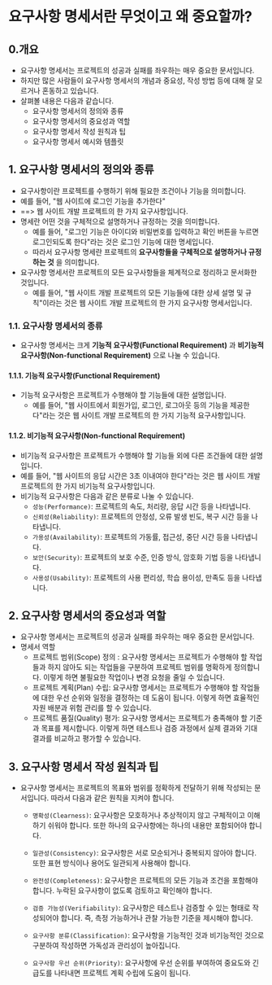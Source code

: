 
# 요구사항 명세서란 무엇이고 왜 중요할까?

## 0.개요
- 요구사항 명세서는 프로젝트의 성공과 실패를 좌우하는 매우 중요한 문서입니다.
- 하지만 많은 사람들이 요구사항 명세서의 개념과 중요성, 작성 방법 등에 대해 잘 모르거나 혼동하고 있습니다.
- 살펴볼 내용은 다음과 같습니다.
  - 요구사항 명세서의 정의와 종류
  - 요구사항 명세서의 중요성과 역할
  - 요구사항 명세서 작성 원칙과 팁
  - 요구사항 명세서 예시와 템플릿

## 1. 요구사항 명세서의 정의와 종류
- 요구사항이란 프로젝트를 수행하기 위해 필요한 조건이나 기능을 의미합니다.
 - 예를 들어, "웹 사이트에 로그인 기능을 추가한다"
 - ==> 웹 사이트 개발 프로젝트의 한 가지 요구사항입니다.
- 명세란 어떤 것을 구체적으로 설명하거나 규정하는 것을 의미합니다.
  - 예를 들어, "로그인 기능은 아이디와 비밀번호를 입력하고 확인 버튼을 누르면 로그인되도록 한다"라는 것은 로그인 기능에 대한 명세입니다.
  - 따라서 요구사항 명세란 프로젝트의 **요구사항들을 구체적으로 설명하거나 규정하는 것** 을 의미합니다.
- 요구사항 명세서란 프로젝트의 모든 요구사항들을 체계적으로 정리하고 문서화한 것입니다.
  - 예를 들어, "웹 사이트 개발 프로젝트의 모든 기능들에 대한 상세 설명 및 규칙"이라는 것은 웹 사이트 개발 프로젝트의 한 가지 요구사항 명세서입니다.

### 1.1. 요구사항 명세서의 종류
 - 요구사항 명세서는 크게 **기능적 요구사항(Functional Requirement)** 과 **비기능적 요구사항(Non-functional Requirement)** 으로 나눌 수 있습니다.
#### 1.1.1. 기능적 요구사항(Functional Requirement)
- 기능적 요구사항은 프로젝트가 수행해야 할 기능들에 대한 설명입니다.
  - 예를 들어, "웹 사이트에서 회원가입, 로그인, 로그아웃 등의 기능을 제공한다"라는 것은 웹 사이트 개발 프로젝트의 한 가지 기능적 요구사항입니다.
 
#### 1.1.2. 비기능적 요구사항(Non-functional Requirement)
- 비기능적 요구사항은 프로젝트가 수행해야 할 기능들 외에 다른 조건들에 대한 설명입니다.
- 예를 들어, "웹 사이트의 응답 시간은 3초 이내여야 한다"라는 것은 웹 사이트 개발 프로젝트의 한 가지 비기능적 요구사항입니다.
- 비기능적 요구사항은 다음과 같은 분류로 나눌 수 있습니다.
  - `성능(Performance)`: 프로젝트의 속도, 처리량, 응답 시간 등을 나타냅니다.
  - `신뢰성(Reliability)`: 프로젝트의 안정성, 오류 발생 빈도, 복구 시간 등을 나타냅니다.
  - `가용성(Availability)`: 프로젝트의 가동률, 접근성, 중단 시간 등을 나타냅니다.
  - `보안(Security)`: 프로젝트의 보호 수준, 인증 방식, 암호화 기법 등을 나타냅니다.
  - `사용성(Usability)`: 프로젝트의 사용 편리성, 학습 용이성, 만족도 등을 나타냅니다.
 
## 2. 요구사항 명세서의 중요성과 역할
- 요구사항 명세서는 프로젝트의 성공과 실패를 좌우하는 매우 중요한 문서입니다.
- 명세서 역할
   - 프로젝트 범위(Scope) 정의
     : 요구사항 명세서는 프로젝트가 수행해야 할 작업들과 하지 않아도 되는 작업들을 구분하여 프로젝트 범위를 명확하게 정의합니다. 이렇게 하면 불필요한 작업이나 변경 요청을 줄일 수 있습니다.
   - 프로젝트 계획(Plan) 수립: 요구사항 명세서는 프로젝트가 수행해야 할 작업들에 대한 우선 순위와 일정을 결정하는 데 도움이 됩니다. 이렇게 하면 효율적인 자원 배분과 위험 관리를 할 수 있습니다.
   - 프로젝트 품질(Quality) 평가: 요구사항 명세서는 프로젝트가 충족해야 할 기준과 목표를 제시합니다. 이렇게 하면 테스트나 검증 과정에서 실제 결과와 기대 결과를 비교하고 평가할 수 있습니다.
## 3. 요구사항 명세서 작성 원칙과 팁
- 요구사항 명세서는 프로젝트의 목표와 범위를 정확하게 전달하기 위해 작성되는 문서입니다. 따라서 다음과 같은 원칙을 지켜야 합니다.
    -  `명확성(Clearness)`: 요구사항은 모호하거나 추상적이지 않고 구체적이고 이해하기 쉬워야 합니다. 또한 하나의 요구사항에는 하나의 내용만 포함되어야 합니다.
    -  `일관성(Consistency)`: 요구사항은 서로 모순되거나 중복되지 않아야 합니다. 또한 표현 방식이나 용어도 일관되게 사용해야 합니다.
    -  `완전성(Completeness)`: 요구사항은 프로젝트의 모든 기능과 조건을 포함해야 합니다. 누락된 요구사항이 없도록 검토하고 확인해야 합니다.
    -  `검증 가능성(Verifiability)`: 요구사항은 테스트나 검증할 수 있는 형태로 작성되어야 합니다. 즉, 측정 가능하거나 관찰 가능한 기준을 제시해야 합니다.
 
  
    -  `요구사항 분류(Classification)`: 요구사항을 기능적인 것과 비기능적인 것으로 구분하여 작성하면 가독성과 관리성이 높아집니다.
    -  `요구사항 우선 순위(Priority)`: 요구사항에 우선 순위를 부여하여 중요도와 긴급도를 나타내면 프로젝트 계획 수립에 도움이 됩니다.


